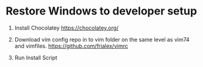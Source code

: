 # Restore Windows to developer setup

1) Install Chocolatey
  https://chocolatey.org/
  
2) Download vim config repo in to vim folder
   on the same level as vim74 and vimfiles.
      https://github.com/frialex/vimrc

3) Run Install Script
